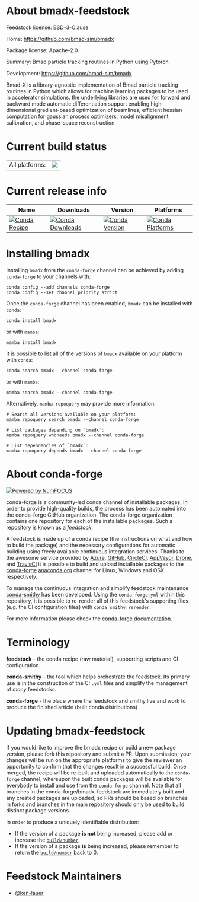 About bmadx-feedstock
=====================

Feedstock license: [BSD-3-Clause](https://github.com/conda-forge/bmadx-feedstock/blob/main/LICENSE.txt)

Home: https://github.com/bmad-sim/bmadx

Package license: Apache-2.0

Summary: Bmad particle tracking routines in Python using Pytorch

Development: https://github.com/bmad-sim/bmadx

Bmad-X is a library-agnostic implementation of Bmad particle tracking routines in
Python which allows for machine learning packages to be used in accelerator
simulations. the underlying libraries are used for forward and backward
mode automatic differentiation support enabling high-dimensional gradient-based
optimization of beamlines, efficient hessian computation for gaussian process
optimizers, model misalignment calibration, and phase-space reconstruction.


Current build status
====================


<table><tr><td>All platforms:</td>
    <td>
      <a href="https://dev.azure.com/conda-forge/feedstock-builds/_build/latest?definitionId=22681&branchName=main">
        <img src="https://dev.azure.com/conda-forge/feedstock-builds/_apis/build/status/bmadx-feedstock?branchName=main">
      </a>
    </td>
  </tr>
</table>

Current release info
====================

| Name | Downloads | Version | Platforms |
| --- | --- | --- | --- |
| [![Conda Recipe](https://img.shields.io/badge/recipe-bmadx-green.svg)](https://anaconda.org/conda-forge/bmadx) | [![Conda Downloads](https://img.shields.io/conda/dn/conda-forge/bmadx.svg)](https://anaconda.org/conda-forge/bmadx) | [![Conda Version](https://img.shields.io/conda/vn/conda-forge/bmadx.svg)](https://anaconda.org/conda-forge/bmadx) | [![Conda Platforms](https://img.shields.io/conda/pn/conda-forge/bmadx.svg)](https://anaconda.org/conda-forge/bmadx) |

Installing bmadx
================

Installing `bmadx` from the `conda-forge` channel can be achieved by adding `conda-forge` to your channels with:

```
conda config --add channels conda-forge
conda config --set channel_priority strict
```

Once the `conda-forge` channel has been enabled, `bmadx` can be installed with `conda`:

```
conda install bmadx
```

or with `mamba`:

```
mamba install bmadx
```

It is possible to list all of the versions of `bmadx` available on your platform with `conda`:

```
conda search bmadx --channel conda-forge
```

or with `mamba`:

```
mamba search bmadx --channel conda-forge
```

Alternatively, `mamba repoquery` may provide more information:

```
# Search all versions available on your platform:
mamba repoquery search bmadx --channel conda-forge

# List packages depending on `bmadx`:
mamba repoquery whoneeds bmadx --channel conda-forge

# List dependencies of `bmadx`:
mamba repoquery depends bmadx --channel conda-forge
```


About conda-forge
=================

[![Powered by
NumFOCUS](https://img.shields.io/badge/powered%20by-NumFOCUS-orange.svg?style=flat&colorA=E1523D&colorB=007D8A)](https://numfocus.org)

conda-forge is a community-led conda channel of installable packages.
In order to provide high-quality builds, the process has been automated into the
conda-forge GitHub organization. The conda-forge organization contains one repository
for each of the installable packages. Such a repository is known as a *feedstock*.

A feedstock is made up of a conda recipe (the instructions on what and how to build
the package) and the necessary configurations for automatic building using freely
available continuous integration services. Thanks to the awesome service provided by
[Azure](https://azure.microsoft.com/en-us/services/devops/), [GitHub](https://github.com/),
[CircleCI](https://circleci.com/), [AppVeyor](https://www.appveyor.com/),
[Drone](https://cloud.drone.io/welcome), and [TravisCI](https://travis-ci.com/)
it is possible to build and upload installable packages to the
[conda-forge](https://anaconda.org/conda-forge) [anaconda.org](https://anaconda.org/)
channel for Linux, Windows and OSX respectively.

To manage the continuous integration and simplify feedstock maintenance
[conda-smithy](https://github.com/conda-forge/conda-smithy) has been developed.
Using the ``conda-forge.yml`` within this repository, it is possible to re-render all of
this feedstock's supporting files (e.g. the CI configuration files) with ``conda smithy rerender``.

For more information please check the [conda-forge documentation](https://conda-forge.org/docs/).

Terminology
===========

**feedstock** - the conda recipe (raw material), supporting scripts and CI configuration.

**conda-smithy** - the tool which helps orchestrate the feedstock.
                   Its primary use is in the construction of the CI ``.yml`` files
                   and simplify the management of *many* feedstocks.

**conda-forge** - the place where the feedstock and smithy live and work to
                  produce the finished article (built conda distributions)


Updating bmadx-feedstock
========================

If you would like to improve the bmadx recipe or build a new
package version, please fork this repository and submit a PR. Upon submission,
your changes will be run on the appropriate platforms to give the reviewer an
opportunity to confirm that the changes result in a successful build. Once
merged, the recipe will be re-built and uploaded automatically to the
`conda-forge` channel, whereupon the built conda packages will be available for
everybody to install and use from the `conda-forge` channel.
Note that all branches in the conda-forge/bmadx-feedstock are
immediately built and any created packages are uploaded, so PRs should be based
on branches in forks and branches in the main repository should only be used to
build distinct package versions.

In order to produce a uniquely identifiable distribution:
 * If the version of a package **is not** being increased, please add or increase
   the [``build/number``](https://docs.conda.io/projects/conda-build/en/latest/resources/define-metadata.html#build-number-and-string).
 * If the version of a package **is** being increased, please remember to return
   the [``build/number``](https://docs.conda.io/projects/conda-build/en/latest/resources/define-metadata.html#build-number-and-string)
   back to 0.

Feedstock Maintainers
=====================

* [@ken-lauer](https://github.com/ken-lauer/)

